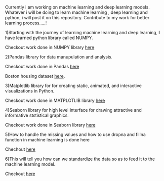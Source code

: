 Currently i am working on machine learning and deep learning models. Whatever i will be doing to learn machine learning , deep learning and python, i will post it on this repository. Contribute to my work for better learning process.....!

1)Starting with the journey of learning machine learning and deep learning, I have learned python library called NUMPY. 

  Checkout work done in NUMPY library [here](https://github.com/KARTIKPARATKAR/MY-MACHINE-LEARNING-WORK/blob/b5a4bdcfde35d6e9461cb9a7113c5b04043e70ea/NUMPY%20LIBRARY) 

2)Pandas library for data manupulation and analysis.

Checkout work done in Pandas [here](https://github.com/KARTIKPARATKAR/MY-MACHINE-LEARNING-WORK/blob/main/PANDAS.ipynb)

Boston housing dataset [here](https://github.com/KARTIKPARATKAR/MY-MACHINE-LEARNING-WORK/blob/main/BostonHousing.csv).
  
3)Matplotlib library for for creating static, animated, and interactive visualizations in Python.

  Checkout work done in MATPLOTLIB library [here](https://github.com/KARTIKPARATKAR/MY-MACHINE-LEARNING-WORK/blob/main/MATPLOTLIB.ipynb)

4)Seaborn library for high level interface for drawing attractive and informative ststistical graphics.
  
 Checkout work done in Seaborn library [here](https://github.com/KARTIKPARATKAR/MY-MACHINE-LEARNING-WORK/blob/main/Seaborn.ipynb)

5)How to handle the missing values and how to use dropna and fillna function in machine learning is done here

  Chechout [here](https://github.com/KARTIKPARATKAR/MY-MACHINE-LEARNING-WORK/blob/main/HandlingMissingValues.ipynb)

6)This will tell you how can we standardize the data so as to feed it to the machine learning model.

Checkout [here](https://github.com/KARTIKPARATKAR/MY-MACHINE-LEARNING-WORK/blob/main/DataStandardization.ipynb)
